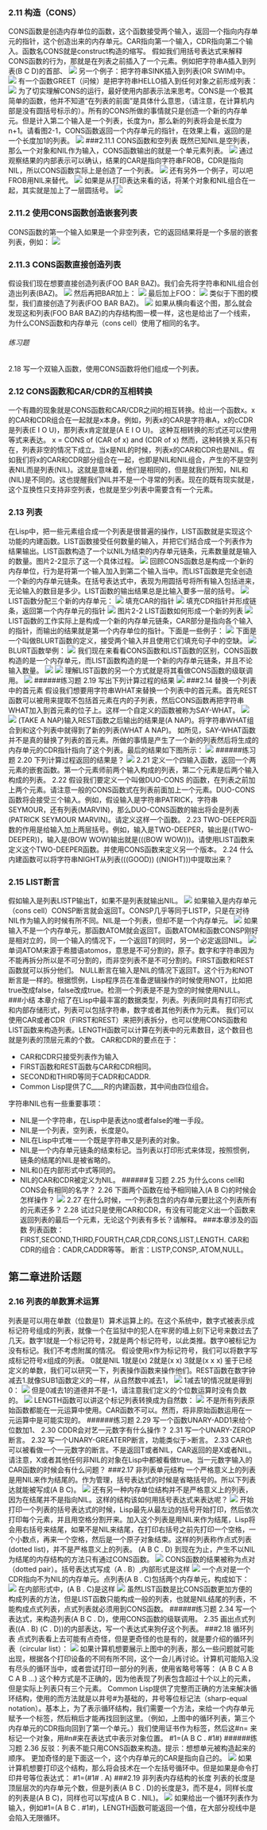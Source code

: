 ### 2.11 构造（CONS）
CONS函数是创造内存单位的函数，这个函数接受两个输入，返回一个指向内存单元的指针，这个创造出来的内存单元。CAR指向第一个输入，CDR指向第二个输入。函数名CONS就是construct构造的缩写。
假如我们用括号表达式来解释CONS函数的行为，那就是在列表之前插入了一个元素。例如把字符串A插入到列表(B C D)的首部、
![](http://ww1.sinaimg.cn/mw690/8d6a2535jw1ekzhpxjgarj209c02t0sk.jpg)
另一个例子：把字符串SINK插入到列表(OR SWIM)中。
![](http://ww2.sinaimg.cn/mw690/8d6a2535jw1ekzhsjsn4mj20bj035745.jpg)
有一个函数GREET（问候）是把字符串HELLO插入到任何对象之前形成列表：
![](http://ww2.sinaimg.cn/mw690/8d6a2535jw1ekzhuyqmklj20k50cxq3d.jpg)
为了切实理解CONS的运行，最好使用内部表示法来思考。CONS是一个极其简单的函数，他并不知道“在列表的前面”是具体什么意思，（请注意，在计算机内部是没有圆括号标示的）。所有的CONS所做的事情就只是创造一个新的内存单元。但是计入第二个输入是一个列表，长度为n，那么新的列表将会是长度为n+1。请看图2-1，CONS函数返回一个内存单元的指针，在效果上看，返回的是一个长度加1的列表。
![](http://ww1.sinaimg.cn/mw690/8d6a2535jw1el2c06q2qej20k20mcjse.jpg)
###2.11.1 CONS函数和空列表
既然已知NIL是空列表，那么一个对象和NIL作为输入，CONS函数输出的就是一个单元素列表。
![](http://ww2.sinaimg.cn/mw690/8d6a2535jw1el2c3zbvqpj209102y3yc.jpg)
通过观察结果的内部表示可以确认，结果的CAR是指向字符串FROB，CDR是指向NIL，所以CONS函数实际上是创造了一个列表。
![](http://ww2.sinaimg.cn/mw690/8d6a2535jw1el2c7gt3ojj205202qt8i.jpg)
还有另外一个例子，可以吧FROB用NIL来替代。
![](http://ww2.sinaimg.cn/mw690/8d6a2535jw1el2c9whk6zj2082033jr7.jpg)
如果是从打印表达来看的话，将某个对象和NIL组合在一起，其实就是加上了一层圆括号。
![](http://ww4.sinaimg.cn/mw690/8d6a2535jw1el2cbwgvtrj20cx03e3ye.jpg)
### 2.11.2 使用CONS函数创造嵌套列表
CONS函数的第一个输入如果是一个非空列表，它的返回结果将是一个多层的嵌套列表，例如：
![](http://ww3.sinaimg.cn/mw690/8d6a2535jw1el2cg62d9ej20dr06bq30.jpg)
### 2.11.3 CONS函数直接创造列表
假设我们现在想要直接创造列表(FOO BAR BAZ)。我们会先将字符串和NIL组合创造出列表(BAZ)。
![](http://ww3.sinaimg.cn/mw690/8d6a2535jw1el2cl2seooj207l02xt8j.jpg)
然后再把BAR加上：
![](http://ww4.sinaimg.cn/mw690/8d6a2535jw1el2cldc74gj20900383yd.jpg)
最后加上FOO：
![](http://ww1.sinaimg.cn/mw690/8d6a2535jw1el2cldpeeuj20bp038glh.jpg)
类似于下图的模型，我们直接创造了列表(FOO BAR BAZ)。
![](http://ww4.sinaimg.cn/mw690/8d6a2535jw1el2cpf8o45j20es07nglm.jpg)
如果从横向看这个图，那么就会发现这和列表(FOO BAR BAZ)的内存结构图一模一样，这也是给出了一个线索，为什么CONS函数和内存单元（cons cell）使用了相同的名字。
###### 练习题
2.18 写一个双输入函数，使用CONS函数将他们组成一个列表。
 ### 2.12 CONS函数和CAR/CDR的互相转换
一个有趣的现象就是CONS函数和CAR/CDR之间的相互转换。给出一个函数x。x的CAR和CDR组合在一起就是x本身。例如，列表x的CAR是字符串A，x的cCDR是列表(E I O U)，那列表x肯定就是(A E I O U)。
这种互相转换的形式还可以使用等式来表达。
x = CONS of (CAR of x) and (CDR of x)
然而，这种转换关系只有在，列表非空的情况下成立。当x是NIL的时候，列表x的CAR和CDR也是NIL。假如我们将x的CAR和CDR部分组合在一起，也即是NIL和NIL组合，产生的不是空列表NIL而是列表(NIL)。这就是意味着，他们是相同的，但是就我们所知，NIL和(NIL)是不同的。这也提醒我们NIL并不是一个寻常的列表。现在的既有现实就是，这个互换性只支持非空列表，也就是至少列表中需要含有一个元素。
### 2.13 列表
在Lisp中，把一些元素组合成一个列表是很普遍的操作，LIST函数就是实现这个功能的内建函数。LIST函数接受任何数量的输入，并把它们结合成一个列表作为结果输出。LIST函数构造了一个以NIL为结束的内存单元链条，元素数量就是输入的数量。图片2-2显示了这一个具体过程。
![](http://ww4.sinaimg.cn/mw690/8d6a2535jw1el2erapd50j20ab035dfp.jpg)
回顾CONS函数总是构成一个新的内存单位，行为是将第一个输入加入到第二个输入当中。而LIST函数是完全创造一个新的内存单元链条。在括号表达式中，表现为用圆括号将所有输入包括进来，无论输入的数目是多少。LIST函数的输出结果总是比输入要多一层的括号。
![](http://ww2.sinaimg.cn/mw690/8d6a2535jw1el2evj9rnvj207n035q2r.jpg)
LIST函数分配三个新的内存单元：
![](http://ww3.sinaimg.cn/mw690/8d6a2535jw1el2fgjczw1j20af034jr7.jpg)
填充CAR的指针
![](http://ww2.sinaimg.cn/mw690/8d6a2535jw1el2fgxdxjoj20ag031jr8.jpg)
填充CDR指针并形成链条，返回第一个内存单元的指针
![](http://ww2.sinaimg.cn/mw690/8d6a2535jw1el2fgxojbfj20f1047mx3.jpg)
图片2-2 LIST函数如何形成一个新的列表
![](http://ww1.sinaimg.cn/mw690/8d6a2535jw1el2fm1k975j209002umwz.jpg)
LIST函数的工作实际上是构成一个新的内存单元链条，CAR部分是指向各个输入的指针，而输出的结果就是第一个内存单位的指针。下面是一些例子：
![](http://ww3.sinaimg.cn/mw690/8d6a2535jw1el2freul0uj208v0fwdg1.jpg)
下面是一个叫做BLURT函数的定义，接受两个输入并且使用它们填充句子中的空缺。
![](http://ww4.sinaimg.cn/mw690/8d6a2535jw1el2fu2fda6j20ah06edft.jpg)
BLURT函数举例：
![](http://ww1.sinaimg.cn/mw690/8d6a2535jw1el2fvb2l0oj20b203bjr9.jpg)
我们现在来看看CONS函数和LIST函数的区别，CONS函数构造的是一个内存单元，而LIST函数构造的是一个新的内存单元链条，并且不论输入数量。
![](http://ww4.sinaimg.cn/mw690/8d6a2535jw1el2fy3nnpxj20fa09pmxa.jpg)
![](http://ww3.sinaimg.cn/mw690/8d6a2535jw1el2fy4227gj20f2031jra.jpg)
理解LIST函数的另一个方式就是将其看做CONS函数的级联调用。
![](http://ww1.sinaimg.cn/mw690/8d6a2535jw1el2g5xuv7qj20kg0cx74q.jpg)
######练习题
2.19 写出下列计算过程的结果
![](http://ww2.sinaimg.cn/mw690/8d6a2535jw1el2g734n1wj20ag0g00sy.jpg)
###2.14 替换一个列表中的首元素
假设我们想要用字符串WHAT来替换一个列表中的首元素。首先REST函数可以被用来提取不包括首元素在内的子列表，然后CONS函数再把字符串WHAT加入到首元素的位子上。这样一个自定义的函数被称为SAY-WHAT。
![](http://ww2.sinaimg.cn/mw690/8d6a2535jw1el2gf2g7flj20ck07tq30.jpg)
![](http://ww2.sinaimg.cn/mw690/8d6a2535jw1el2gg5yox0j20dq0373ye.jpg)
(TAKE A NAP)输入REST函数之后输出的结果是(A NAP)。将字符串WHAT组合到和这个列表中就得到了新的列表(WHAT A NAP)。
如所见，SAY-WHAT函数并不是真的替换了列表的首元素。所做的事情是产生了一个新的列表然后将生成的内存单元的CDR指针指向了这个列表。最后的结果如下图所示：
![](http://ww2.sinaimg.cn/mw690/8d6a2535jw1el2gl59mjyj20fg06rt8q.jpg)
######练习题
2.20 下列计算过程返回的结果是？
![](http://ww4.sinaimg.cn/mw690/8d6a2535jw1el2gmlexcrj20cy0jft92.jpg)
2.21 定义一个四输入函数，返回一个两元素的嵌套函数。第一个元素师前两个输入构成的列表，第二个元素是后两个输入构成的列表。
2.22 假设我们要定义一个叫做DUO-CONS 的函数，在列表之前加上两个元素。请注意一般的CONS函数式在列表前面加上一个元素。DUO-CONS函数将会接受三个输入。例如，假设输入是字符串PATRICK，字符串SEYMOUR，还有列表(MARVIN)，那么DUO-CONS函数的输出将会是列表(PATRICK SEYMOUR MARVIN)。请定义这样一个函数。
2.23 TWO-DEEPER函数的作用是给输入加上两层括号。例如，输入是TWO-DEEPER，输出是((TWO-DEEPER))，输入是(BOW WOW)输出就是(((BOW WOW)))。请使用LIST函数来定义这个TWO-DEEPER函数。并使用CONS函数来定义另一个版本。
2.24 什么内建函数可以将字符串NIGHT从列表(((GOOD)) ((NIGHT)))中提取出来？
### 2.15 LIST断言
假如输入是列表LISTP输出T，如果不是列表就输出NIL。
![](http://ww2.sinaimg.cn/mw690/8d6a2535jw1el2h6f2811j20ko0913yl.jpg)
如果输入是内存单元（cons cell）CONSP断言就会返回T。CONSP几乎等同于LISTP，只是在对待NIL作为输入的时候有所不同。NIL是一个列表，但却不是一个内存单元。
![](http://ww1.sinaimg.cn/mw690/8d6a2535jw1el2ha3rcd5j20be09tdfu.jpg)
如果输入不是一个内存单元，那函数ATOM就会返回T。函数ATOM和函数CONSP刚好是相对立的，同一个输入的情况下，一个返回T的同时，另一个必定返回NIL。
![](http://ww1.sinaimg.cn/mw690/8d6a2535jw1el2hee93iij20ho0e80sy.jpg)
单词ATOM来源于希腊语atomos，意思是不可分割的，原子。数字和字符串因为不能再拆分所以是不可分割的，而非空列表不是不可分割的。FIRST函数和REST函数就可以拆分他们。
NULL断言在输入是NIL的情况下返回T。这个行为和NOT断言是一样的。根据惯例，Lisp程序员在准备逻辑操作的时候使用NOT，比如把true改成false，false改成true。检测一个列表是不是为空的时候使用NULL。
###小结
本章介绍了在Lisp中最丰富的数据类型，列表。列表同时具有打印形式和内部存储形式，列表可以包括字符串，数字或者其他列表作为元素。
我们可以使用CAR或者CDR（FIRST和REST）来把列表拆分，也可以使用CONS函数和LIST函数来构造列表。LENGTH函数可以计算在列表中的元素数目，这个数目也就是列表的顶层元素的个数。
CAR和CDR的要点在于：
- CAR和CDR只接受列表作为输入
- FIRST函数和REST函数与CAR和CDR相同。
- SECOND和THIRD等同于CADR和CADDR.
- Common Lisp提供了C____R的内建函数，其中间由四位组合。

字符串NIL也有一些重要事项：
- NIL是一个字符串，在Lisp中是表达no或者false的唯一手段。
- NIL是一个列表，空列表，长度是0。
- NIL在Lisp中式唯一一个既是字符串又是列表的对象。
- NIL是一个内存单元链条的结束标记。当列表以打印形式来体现，按照惯例，链条的结尾的NIL是被省略的。
- NIL和()在内部形式中式等同的。
- NIL的CAR和CDR被定义为NIL。
######复习题
2.25 为什么cons cell和CONS会有相同的名字？
2.26 下面两个函数在给予相同输入(A B C)的时候会怎样操作？
![](http://ww1.sinaimg.cn/mw690/8d6a2535jw1el2hyfq98zj20jh0ftdgb.jpg)
2.27 在什么时候，一个列表包含的内存单元要比这个列表所有的元素还多？
2.28 试过只是使用CAR和CDR，有没有可能定义出一个函数来返回列表的最后一个元素，无论这个列表有多长？请解释。
###本章涉及的函数
列表函数：FIRST,SECOND,THIRD,FOURTH,CAR,CDR,CONS,LIST,LENGTH.
CAR和CDR的组合：CADR,CADDR等等。
断言：LISTP,CONSP,.ATOM,NULL。
## 第二章进阶话题
### 2.16 列表的单数算术运算
列表是可以用在单数（位数是1）算术运算上的。在这个系统中，数字式被表示成标记符号组成的列表，就像一个在监狱中的犯人在牢房的墙上刻下记号来数过去了几天。数字1就是一个标记符号，2就是两个标记符号，以此类推。数字0被标记为没有标记。我们不考虑附属的情况。
假设使用x作为标记符号，我们可以将数字写成标记符号x组成的列表。
0就是NIL
1就是(x)
2就是(x x)
3就是(x x x)
鉴于已经定义的单数，我们可以研究一下，列表操作函数来操作他们。REST函数在数字钟减去1.就像SUB1函数定义的一样，从自然数中减去1，
![](http://ww2.sinaimg.cn/mw690/8d6a2535jw1el2j0aeclaj20ak03w744.jpg)
1减去1的情况就是得到0：
![](http://ww2.sinaimg.cn/mw690/8d6a2535jw1el2j1diq3sj20a4045dfo.jpg)
但是0减去1的道德并不是-1，请注意我们定义的个位数运算时没有负数的。
![](http://ww3.sinaimg.cn/mw690/8d6a2535jw1el2j34xuoij209503p744.jpg)
LENGTH函数可以讲这个标记列表转换成为自然数：
![](http://ww2.sinaimg.cn/mw690/8d6a2535jw1el2j4pdj9rj20c203x0sl.jpg)
不是所有列表原始函数都能在一元运算中使用。CAR函数不可以。然而，将非原始函数运用在一元运算中是可能实现的。
######练习题
2.29 写一个函数UNARY-ADD1来给个位数加1、
2.30 CDDR会对艺一元数字有什么操作？
2.31 写一个UNARY-ZEROP断言。
2.32 写一个UNARY-GREATERP断言，功能类似于>断言。
2.33 CAR也可以被看做一个一元数字的断言。不是返回T或者NIL，CAR返回的是X或者NIL。请注意，X或者其他任何非NIL的对象在Lisp中都被看做true。当一元数字输入的CAR函数的时候会有什么问题？
###2.17 非列表单元结构
一个严格意义上的列表是用NIL来作为结尾的。作为管理，括号表达式的时候是省略括号的。所以下列表达就能被写成(A B C)。
![](http://ww4.sinaimg.cn/mw690/8d6a2535jw1el2jermdx1j20f103bgli.jpg)
还有另一种内存单位结构并不是严格意义上的列表，因为在结尾并不是指向NIL。这样的结构该如何用括号表达式来表达呢？
![](http://ww4.sinaimg.cn/mw690/8d6a2535jw1el2jh1jktuj20es03m747.jpg)
开始打印一个列表的括号表达式的时候，Lisp最先从最左边的括号开始打印，然后依次打印每个元素，并且用空格分割开来。加入这个列表是用NIL来作为结尾，Lisp将会用右括号来结尾，如果不是NIL来结尾，在打印右括号之前先打印一个空格，一个小数点，再来一个空格，然后是一个原子对象结束。这样的列表称作点式列表(dotted list)，并不是严格意义上的列表。
(A B C . D)
到现在为止，产生不以NIL为结尾的内存结构的方法只有通过CONS函数。
![](http://ww1.sinaimg.cn/mw690/8d6a2535jw1el2jn6ii4ej209g03sjr8.jpg)
CONS函数的结果被称为点对（dotted pair）。括号表达式写成（A . B）,内部形式是这样
![](http://ww3.sinaimg.cn/mw690/8d6a2535jw1el2kag9qc9j204v03bmwy.jpg)
一个点对是一个CDR指向不为NIL的内存单元。点列表(A B . C)包括两个内存单元，构成如下：
![](http://ww4.sinaimg.cn/mw690/8d6a2535jw1el2kteft1tj20eq06odft.jpg)
在内部形式中，(A B . C)是这样
![](http://ww3.sinaimg.cn/mw690/8d6a2535jw1el2kuykjc8j209x03hjr8.jpg)
虽然LIST函数是比CONS函数更加方便的构成列表的方法，但是LIST函数只能构成一般的列表，也就是NIL结尾的列表，不能构成点式列表，点式列表就必须用到CONS函数。
######练习题
2.34 写一个表达式，来构造列表(A B C . D)，使用CONS函数的级联调用。
2.35 画出点式列表((A . B) (C . D))的内部表达，写一个表达式来狗仔这个列表。
###2.18 循环列表
点式列表看上去可能有点奇怪，但是更奇怪的也是有的，就是要介绍的循环列表（circular list）：
![](http://ww3.sinaimg.cn/mw690/8d6a2535jw1el2l4svodwj20ex04naa0.jpg)
如果计算机想要展示上图中的列表，那么一些问题就可能出现，根据各个打印设备的不同有所不同，这个一会儿再讨论。计算机可能陷入没有尽头的循环当中，或者尝试打印一部分的列表，使用省略号等等：
      (A B C A B C A B ...)
这个种方式是不正确的，因为他表现了列表包含超过十个以上的元素， 但是实际上列表只有三个元素。
Common Lisp提供了完整而正确的方法来解决循环结构，使用的而方法就是以井号#为基础的，井号等位标记法（sharp-equal notation）。基本上，为了表示循环结构，我们需要一个方法，来给一个内存单元赋予一个标签，然后稍后才能再找回到这里。（例如，上图中的循环列表，第三个内存单元的CDR指向回到了第一个单元。）我们使用证书作为标签，然后这#n= 来标记一个对象，用#n#来在表达式中表示对象位置。
       #1=(A B C . #1#)
######练习题
2.36 反驳：列表不能只用CONS函数来构造。提示：想想单元被构造起来的顺序。
更加奇怪的是下面这一个，这个内存单元的CAR是指向自己的。
![](http://ww4.sinaimg.cn/mw690/8d6a2535jw1el2mahngozj207i03yglf.jpg)
如果计算机想要打印这个结构，那么将会技术在一个左括号循环中。但是如果是命令打印井号等位表达式：
      #1=(#1# . A)
###2.19 非列表内存结构的长度
列表的长度是顶层层次的内存单元个数，但是列表(A B C . D)的长度是3，而不是4，同样长度的列表是(A B C)，同样也可以写成(A B C . NIL)。
![](http://ww4.sinaimg.cn/mw690/8d6a2535jw1el2mfe0c8dj20bl03vglg.jpg)
如果给出一个循环列表作为输入，例如#1=(A B C . #1#)，LENGTH函数可能返回一个值，在大部分视线中是会陷入无限循环。
